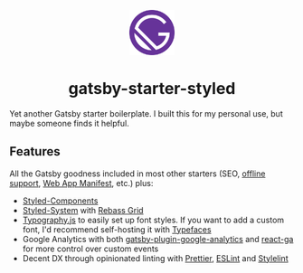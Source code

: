 <p align="center">
  <a href="https://github.com/gregoralbrecht/gatsby-starter-styled">
    <img alt="gatsby-starter-styled" src="src/images/favicon.png" width="80px" />
  </a>
</p>
<h1 align="center">
  gatsby-starter-styled
</h1>

Yet another Gatsby starter boilerplate. I built this for my personal use, but maybe someone finds it helpful.

## Features

All the Gatsby goodness included in most other starters (SEO, [offline support](https://github.com/gatsbyjs/gatsby/tree/master/packages/gatsby-plugin-offline), [Web App Manifest](https://github.com/gatsbyjs/gatsby/tree/master/packages/gatsby-plugin-manifest), etc.) plus:

- [Styled-Components](https://github.com/styled-components/styled-components)
- [Styled-System](https://github.com/jxnblk/styled-system) with [Rebass Grid](https://github.com/rebassjs/grid)
- [Typography.js](https://kyleamathews.github.io/typography.js/) to easily set up font styles. If you want to add a custom font, I'd recommend self-hosting it with [Typefaces](https://github.com/KyleAMathews/typefaces)
- Google Analytics with both [gatsby-plugin-google-analytics](https://www.gatsbyjs.org/packages/gatsby-plugin-google-analytics/) and [react-ga](https://github.com/react-ga/react-ga) for more control over custom events
- Decent DX through opinionated linting with [Prettier](https://github.com/prettier/prettier), [ESLint](https://github.com/eslint/eslint) and [Stylelint](https://github.com/stylelint/stylelint)
